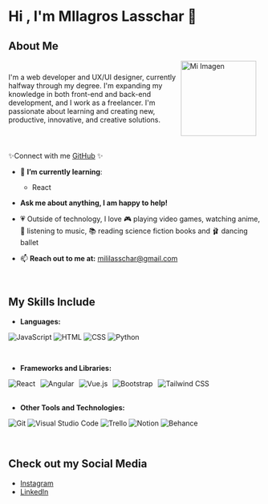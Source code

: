 # Hi , I'm MIlagros Lasschar 💜

## About Me

<div style="display: flex; justify-content: space-between; align-items: center;">
<p>I'm a web developer and UX/UI designer, currently halfway through my degree. I'm expanding my knowledge in both front-end and back-end development, and I work as a freelancer. I'm passionate about learning and creating new, productive, innovative, and creative solutions.</p> 
<div style="flex: 1;">
<img src="https://media0.giphy.com/media/v1.Y2lkPTc5MGI3NjExamFvNjB4ZDdiM3Jyd3VrczZrdnd5Ym83dW9scXZicmVzeWczMG9pdSZlcD12MV9pbnRlcm5hbF9naWZfYnlfaWQmY3Q9Zw/7NoNw4pMNTvgc/giphy.webp" alt="Mi Imagen" width="150" style="margin-right: 10px;" />
</div>  
</div>

<br> 

 <p>✨Connect with me <a href="https://github.com/Molly2605">GitHub</a> ✨

- 🌸 **I’m currently learning**:

    - React

- **Ask me about anything, I am happy to help!**

- 💗 Outside of technology, I love 🎮 playing video games, watching anime, 🎵 listening to music, 📚 reading science fiction books and 🩰 dancing ballet

- 📫 **Reach out to me at:** [mililasschar@gmail.com](mailto:mililasschar@gmail.com)

<br> 

## My Skills Include
- **Languages:**

![JavaScript](https://img.icons8.com/color/40/000000/javascript.png)
![HTML](https://img.icons8.com/color/40/000000/html-5.png)
![CSS](https://img.icons8.com/color/40/000000/css3.png)
![Python](https://img.icons8.com/color/40/000000/python.png)

<br>

- **Frameworks and Libraries:**

<div style="display: flex; gap: 10px;">
    <img src="https://img.icons8.com/color/40/000000/react-native.png" alt="React" style="transition: transform 0.2s; cursor: pointer;" onmouseover="this.style.transform='scale(1.1)'" onmouseout="this.style.transform='scale(1)'">
    <img src="https://img.icons8.com/color/40/000000/angularjs.png" alt="Angular" style="transition: transform 0.2s; cursor: pointer;" onmouseover="this.style.transform='scale(1.1)'" onmouseout="this.style.transform='scale(1)'">
    <img src="https://img.icons8.com/color/40/000000/vue-js.png" alt="Vue.js" style="transition: transform 0.2s; cursor: pointer;" onmouseover="this.style.transform='scale(1.1)'" onmouseout="this.style.transform='scale(1)'">
    <img src="https://img.icons8.com/color/40/000000/bootstrap.png" alt="Bootstrap" style="transition: transform 0.2s; cursor: pointer;" onmouseover="this.style.transform='scale(1.1)'" onmouseout="this.style.transform='scale(1)'">
    <img src="https://img.icons8.com/color/40/000000/tailwindcss.png" alt="Tailwind CSS" style="transition: transform 0.2s; cursor: pointer;" onmouseover="this.style.transform='scale(1.1)'" onmouseout="this.style.transform='scale(1)'">
</div>

<br>

- **Other Tools and Technologies:**

![Git](https://img.icons8.com/color/40/000000/git.png)
![Visual Studio Code](https://img.icons8.com/color/40/000000/visual-studio-code-2019.png)
![Trello](https://img.icons8.com/color/40/000000/trello.png)
![Notion](https://img.icons8.com/color/40/000000/notion.png)
![Behance](https://img.icons8.com/color/40/000000/behance.png)

<br>


## Check out my Social Media

- [Instagram](https://www.instagram.com/molly.lss/)
- [LinkedIn ](https://www.linkedin.com/in/milagros-lasschar/)

